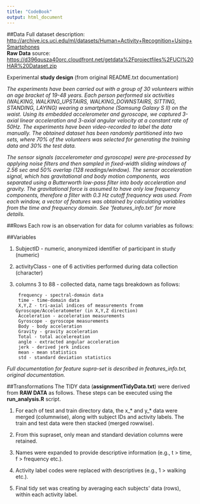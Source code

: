 ```yaml
---
title: "CodeBook"
output: html_document
---
```


##Data
Full dataset description: http://archive.ics.uci.edu/ml/datasets/Human+Activity+Recognition+Using+Smartphones  
**Raw Data** source: https://d396qusza40orc.cloudfront.net/getdata%2Fprojectfiles%2FUCI%20HAR%20Dataset.zip

Experimental **study design** (from original README.txt documentation)  

*The experiments have been carried out with a group of 30 volunteers within an age bracket of 19-48 years. Each person performed six activities (WALKING, WALKING_UPSTAIRS, WALKING_DOWNSTAIRS, SITTING, STANDING, LAYING) wearing a smartphone (Samsung Galaxy S II) on the waist. Using its embedded accelerometer and gyroscope, we captured 3-axial linear acceleration and 3-axial angular velocity at a constant rate of 50Hz. The experiments have been video-recorded to label the data manually. The obtained dataset has been randomly partitioned into two sets, where 70% of the volunteers was selected for generating the training data and 30% the test data.*  

*The sensor signals (accelerometer and gyroscope) were pre-processed by applying noise filters and then sampled in fixed-width sliding windows of 2.56 sec and 50% overlap (128 readings/window). The sensor acceleration signal, which has gravitational and body motion components, was separated using a Butterworth low-pass filter into body acceleration and gravity. The gravitational force is assumed to have only low frequency components, therefore a filter with 0.3 Hz cutoff frequency was used. From each window, a vector of features was obtained by calculating variables from the time and frequency domain. See 'features_info.txt' for more details.*

##Rows
Each row is an observation for data for column variables as follows:

##Variables 
1. SubjectID - numeric, anonymized identifier of participant in study (numeric)
2. activityClass - one of 6 activities performed during data collection (character)
3. columns 3 to 88 - collected data, name tags breakdown as follows:
        
        frequency - spectral-domain data
        time - time-domain data
        X,Y,Z - tri-axial indices of measurements fromm Gyroscope/Acceleratometer (in X,Y,Z direction)
        Acceleration - acceleration measurements
        Gyroscope - gyroscope measurements 
        Body - body acceleration
        Gravity - gravity acceleration 
        Total - total accelereation 
        angle - extracted angular acceleration
        jerk - derived jerk indices
        mean - mean statistics
        std - standard deviation statistics
        
*Full documentation for feature supra-set is described in features_info.txt, original documentation.*  

##Transformations
The TIDY data (**assignmentTidyData.txt**) were derived from **RAW DATA** as follows. These steps can be executed using the **run_analysis.R** script.  

1. For each of test and train directory data, the x_* and y_* data were merged (columnwise), along with subject IDs and activity labels. The train and test data were then stacked (merged rowwise).

2. From this supraset, only mean and standard deviation columns were retained.

3. Names were expanded to provide descriptive information (e.g., t > time, f > frequency etc.).

4. Activity label codes were replaced with descriptives (e.g., 1 > walking etc.).

5. Final tidy set was creating by averaging each subjects' data (rows), within each activity label.




